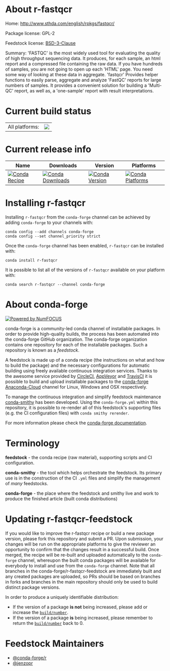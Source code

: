 About r-fastqcr
===============

Home: http://www.sthda.com/english/rpkgs/fastqcr/

Package license: GPL-2

Feedstock license: [BSD-3-Clause](https://github.com/conda-forge/r-fastqcr-feedstock/blob/master/LICENSE.txt)

Summary: 'FASTQC' is the most widely used tool for evaluating the quality of high throughput sequencing data.   It produces, for each sample, an html report and a compressed file containing the raw data.  If you have hundreds of samples, you are not going to open up each 'HTML' page.  You need some way of looking at these data in aggregate.  'fastqcr' Provides helper functions to easily parse, aggregate and analyze  'FastQC' reports for large numbers of samples. It provides a convenient solution for building  a 'Multi-QC' report, as well as, a 'one-sample' report with result interpretations.

Current build status
====================


<table><tr><td>All platforms:</td>
    <td>
      <a href="https://dev.azure.com/conda-forge/feedstock-builds/_build/latest?definitionId=7985&branchName=master">
        <img src="https://dev.azure.com/conda-forge/feedstock-builds/_apis/build/status/r-fastqcr-feedstock?branchName=master">
      </a>
    </td>
  </tr>
</table>

Current release info
====================

| Name | Downloads | Version | Platforms |
| --- | --- | --- | --- |
| [![Conda Recipe](https://img.shields.io/badge/recipe-r--fastqcr-green.svg)](https://anaconda.org/conda-forge/r-fastqcr) | [![Conda Downloads](https://img.shields.io/conda/dn/conda-forge/r-fastqcr.svg)](https://anaconda.org/conda-forge/r-fastqcr) | [![Conda Version](https://img.shields.io/conda/vn/conda-forge/r-fastqcr.svg)](https://anaconda.org/conda-forge/r-fastqcr) | [![Conda Platforms](https://img.shields.io/conda/pn/conda-forge/r-fastqcr.svg)](https://anaconda.org/conda-forge/r-fastqcr) |

Installing r-fastqcr
====================

Installing `r-fastqcr` from the `conda-forge` channel can be achieved by adding `conda-forge` to your channels with:

```
conda config --add channels conda-forge
conda config --set channel_priority strict
```

Once the `conda-forge` channel has been enabled, `r-fastqcr` can be installed with:

```
conda install r-fastqcr
```

It is possible to list all of the versions of `r-fastqcr` available on your platform with:

```
conda search r-fastqcr --channel conda-forge
```


About conda-forge
=================

[![Powered by NumFOCUS](https://img.shields.io/badge/powered%20by-NumFOCUS-orange.svg?style=flat&colorA=E1523D&colorB=007D8A)](http://numfocus.org)

conda-forge is a community-led conda channel of installable packages.
In order to provide high-quality builds, the process has been automated into the
conda-forge GitHub organization. The conda-forge organization contains one repository
for each of the installable packages. Such a repository is known as a *feedstock*.

A feedstock is made up of a conda recipe (the instructions on what and how to build
the package) and the necessary configurations for automatic building using freely
available continuous integration services. Thanks to the awesome service provided by
[CircleCI](https://circleci.com/), [AppVeyor](https://www.appveyor.com/)
and [TravisCI](https://travis-ci.com/) it is possible to build and upload installable
packages to the [conda-forge](https://anaconda.org/conda-forge)
[Anaconda-Cloud](https://anaconda.org/) channel for Linux, Windows and OSX respectively.

To manage the continuous integration and simplify feedstock maintenance
[conda-smithy](https://github.com/conda-forge/conda-smithy) has been developed.
Using the ``conda-forge.yml`` within this repository, it is possible to re-render all of
this feedstock's supporting files (e.g. the CI configuration files) with ``conda smithy rerender``.

For more information please check the [conda-forge documentation](https://conda-forge.org/docs/).

Terminology
===========

**feedstock** - the conda recipe (raw material), supporting scripts and CI configuration.

**conda-smithy** - the tool which helps orchestrate the feedstock.
                   Its primary use is in the construction of the CI ``.yml`` files
                   and simplify the management of *many* feedstocks.

**conda-forge** - the place where the feedstock and smithy live and work to
                  produce the finished article (built conda distributions)


Updating r-fastqcr-feedstock
============================

If you would like to improve the r-fastqcr recipe or build a new
package version, please fork this repository and submit a PR. Upon submission,
your changes will be run on the appropriate platforms to give the reviewer an
opportunity to confirm that the changes result in a successful build. Once
merged, the recipe will be re-built and uploaded automatically to the
`conda-forge` channel, whereupon the built conda packages will be available for
everybody to install and use from the `conda-forge` channel.
Note that all branches in the conda-forge/r-fastqcr-feedstock are
immediately built and any created packages are uploaded, so PRs should be based
on branches in forks and branches in the main repository should only be used to
build distinct package versions.

In order to produce a uniquely identifiable distribution:
 * If the version of a package **is not** being increased, please add or increase
   the [``build/number``](https://docs.conda.io/projects/conda-build/en/latest/resources/define-metadata.html#build-number-and-string).
 * If the version of a package **is** being increased, please remember to return
   the [``build/number``](https://docs.conda.io/projects/conda-build/en/latest/resources/define-metadata.html#build-number-and-string)
   back to 0.

Feedstock Maintainers
=====================

* [@conda-forge/r](https://github.com/conda-forge/r/)
* [@jenzopr](https://github.com/jenzopr/)

